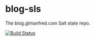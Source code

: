blog-sls
========

The blog.gtmanfred.com Salt state repo.

[![Build Status](https://travis-ci.org/gtmanfred/blog-sls.svg?branch=master)](https://travis-ci.org/gtmanfred/blog-sls)
